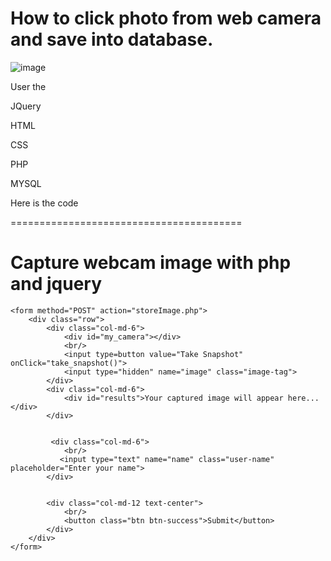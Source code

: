How to click photo from web camera and save into database.
================================================================

![image](https://user-images.githubusercontent.com/58267203/185133553-c34c5a71-06ca-482f-b66e-e01441158289.png)



User the 

JQuery

HTML

CSS

PHP

MYSQL


Here is the code 

========================================

<!DOCTYPE html>
<html>
<head>
    <title>Capture webcam image with php and jquery</title>
    <script src="https://cdnjs.cloudflare.com/ajax/libs/jquery/3.3.1/jquery.min.js"></script>
    <script src="https://cdnjs.cloudflare.com/ajax/libs/webcamjs/1.0.25/webcam.min.js"></script>
    <link rel="stylesheet" href="https://cdnjs.cloudflare.com/ajax/libs/twitter-bootstrap/4.1.3/css/bootstrap.min.css" />
    <style type="text/css">
        #results { padding:20px; border:1px solid; background:#ccc; }
    </style>
</head>
<body>
  
<div class="container">
    <h1 class="text-center">Capture webcam image with php and jquery</h1>
   
    <form method="POST" action="storeImage.php">
        <div class="row">
            <div class="col-md-6">
                <div id="my_camera"></div>
                <br/>
                <input type=button value="Take Snapshot" onClick="take_snapshot()">
                <input type="hidden" name="image" class="image-tag">
            </div>
            <div class="col-md-6">
                <div id="results">Your captured image will appear here...</div>
            </div>


             <div class="col-md-6">
                <br/>
               <input type="text" name="name" class="user-name" placeholder="Enter your name">
            </div>


            <div class="col-md-12 text-center">
                <br/>
                <button class="btn btn-success">Submit</button>
            </div>
        </div>
    </form>
</div>
  
<!-- Configure a few settings and attach camera -->
<script language="JavaScript">
    Webcam.set({
        width: 490,
        height: 390,
        image_format: 'jpeg',
        jpeg_quality: 90
    });
  
    Webcam.attach('#my_camera');
  
    function take_snapshot() {
        Webcam.snap( function(data_uri) {

            $(".image-tag").val(data_uri);
            document.getElementById('results').innerHTML = '<img src="'+data_uri+'"/>';
        });
    }
</script>
 
</body>
</html>
